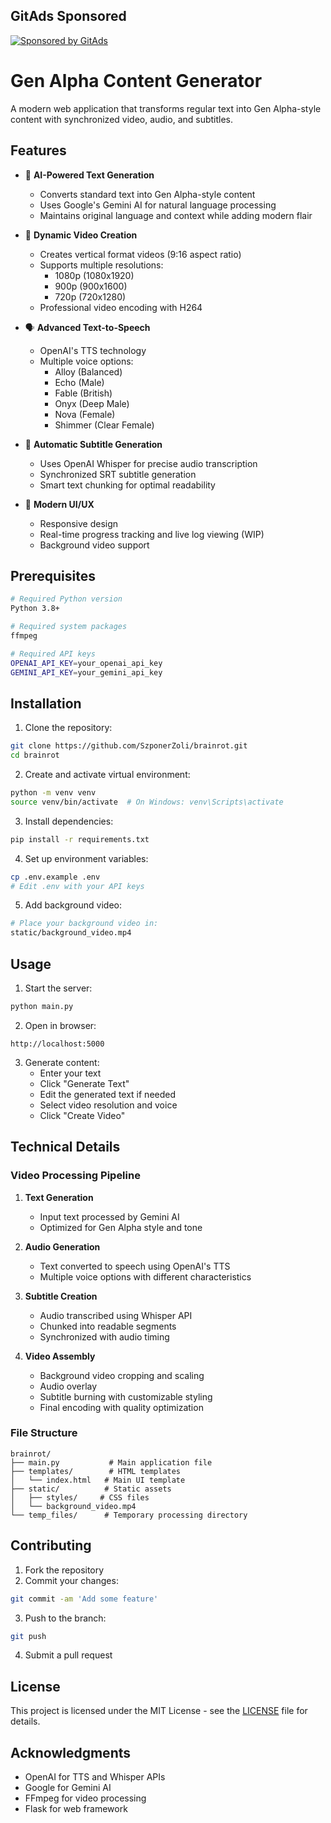 ## GitAds Sponsored
[![Sponsored by GitAds](https://gitads.dev/v1/ad-serve?source=szponerzoli/brainrot@github)](https://gitads.dev/v1/ad-track?source=szponerzoli/brainrot@github)


# Gen Alpha Content Generator

A modern web application that transforms regular text into Gen Alpha-style content with synchronized video, audio, and subtitles.

## Features

- 🎯 **AI-Powered Text Generation**
  - Converts standard text into Gen Alpha-style content
  - Uses Google's Gemini AI for natural language processing
  - Maintains original language and context while adding modern flair

- 🎨 **Dynamic Video Creation**
  - Creates vertical format videos (9:16 aspect ratio)
  - Supports multiple resolutions:
    - 1080p (1080x1920)
    - 900p (900x1600)
    - 720p (720x1280)
  - Professional video encoding with H264

- 🗣️ **Advanced Text-to-Speech**
  - OpenAI's TTS technology
  - Multiple voice options:
    - Alloy (Balanced)
    - Echo (Male)
    - Fable (British)
    - Onyx (Deep Male)
    - Nova (Female)
    - Shimmer (Clear Female)

- 📝 **Automatic Subtitle Generation**
  - Uses OpenAI Whisper for precise audio transcription
  - Synchronized SRT subtitle generation
  - Smart text chunking for optimal readability

- 🎨 **Modern UI/UX**
  - Responsive design
  - Real-time progress tracking and live log viewing (WIP)
  - Background video support

## Prerequisites

```bash
# Required Python version
Python 3.8+

# Required system packages
ffmpeg

# Required API keys
OPENAI_API_KEY=your_openai_api_key
GEMINI_API_KEY=your_gemini_api_key
```

## Installation

1. Clone the repository:
```bash
git clone https://github.com/SzponerZoli/brainrot.git
cd brainrot
```

2. Create and activate virtual environment:
```bash
python -m venv venv
source venv/bin/activate  # On Windows: venv\Scripts\activate
```

3. Install dependencies:
```bash
pip install -r requirements.txt
```

4. Set up environment variables:
```bash
cp .env.example .env
# Edit .env with your API keys
```

5. Add background video:
```bash
# Place your background video in:
static/background_video.mp4
```

## Usage

1. Start the server:
```bash
python main.py
```

2. Open in browser:
```
http://localhost:5000
```

3. Generate content:
   - Enter your text
   - Click "Generate Text"
   - Edit the generated text if needed
   - Select video resolution and voice
   - Click "Create Video"

## Technical Details

### Video Processing Pipeline

1. **Text Generation**
   - Input text processed by Gemini AI
   - Optimized for Gen Alpha style and tone

2. **Audio Generation**
   - Text converted to speech using OpenAI's TTS
   - Multiple voice options with different characteristics

3. **Subtitle Creation**
   - Audio transcribed using Whisper API
   - Chunked into readable segments
   - Synchronized with audio timing

4. **Video Assembly**
   - Background video cropping and scaling
   - Audio overlay
   - Subtitle burning with customizable styling
   - Final encoding with quality optimization

### File Structure

```
brainrot/
├── main.py           # Main application file
├── templates/        # HTML templates
│   └── index.html   # Main UI template
├── static/          # Static assets
│   ├── styles/     # CSS files
│   └── background_video.mp4
└── temp_files/      # Temporary processing directory
```

## Contributing

1. Fork the repository
2. Commit your changes:
```bash
git commit -am 'Add some feature'
```
3. Push to the branch:
```bash
git push
```
4. Submit a pull request

## License

This project is licensed under the MIT License - see the [LICENSE](LICENSE) file for details.

## Acknowledgments

- OpenAI for TTS and Whisper APIs
- Google for Gemini AI
- FFmpeg for video processing
- Flask for web framework

<!-- GitAds-Verify: U25PRK9E713T26NWB1IW1ZAM4Q99TGC2 -->